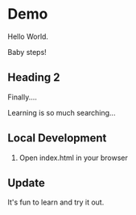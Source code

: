# Demo

Hello World.

Baby steps!

## Heading 2

Finally....

Learning is so much searching...


## Local Development

1. Open index.html in your browser

## Update

It's fun to learn and try it out.